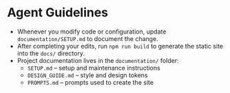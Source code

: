 # Agent Guidelines

- Whenever you modify code or configuration, update `documentation/SETUP.md` to document the change.
- After completing your edits, run `npm run build` to generate the static site into the `docs/` directory.
- Project documentation lives in the `documentation/` folder:
  - `SETUP.md` – setup and maintenance instructions
  - `DESIGN_GUIDE.md` – style and design tokens
  - `PROMPTS.md` – prompts used to create the site
